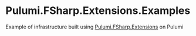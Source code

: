 # Pulumi.FSharp.Extensions.Examples
Example of infrastructure built using [Pulumi.FSharp.Extensions](https://github.com/UnoSD/Pulumi.FSharp.Extensions) on Pulumi
